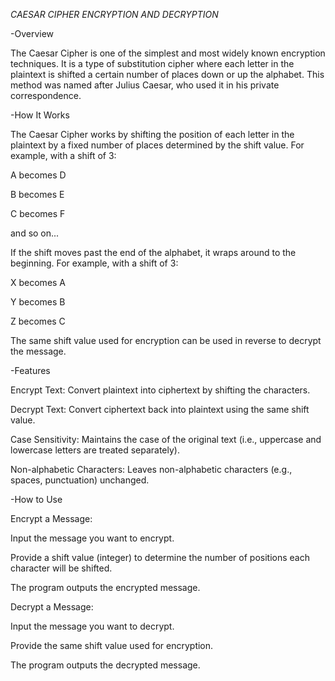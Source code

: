 *CAESAR CIPHER ENCRYPTION AND DECRYPTION*

-Overview

  The Caesar Cipher is one of the simplest and most widely known encryption techniques. It is a type of substitution cipher where each letter in the plaintext is shifted a certain number of places down or up the alphabet. This method was named after Julius Caesar, who used it in his private correspondence.

-How It Works

  The Caesar Cipher works by shifting the position of each letter in the plaintext by a fixed number of places determined by the shift value. For example, with a shift of 3:

  A becomes D

  B becomes E

  C becomes F

  and so on...

If the shift moves past the end of the alphabet, it wraps around to the beginning. For example, with a shift of 3:

  X becomes A

  Y becomes B

  Z becomes C

The same shift value used for encryption can be used in reverse to decrypt the message.

-Features

  Encrypt Text: Convert plaintext into ciphertext by shifting the characters.

  Decrypt Text: Convert ciphertext back into plaintext using the same shift value.

  Case Sensitivity: Maintains the case of the original text (i.e., uppercase and lowercase letters are treated separately).

  Non-alphabetic Characters: Leaves non-alphabetic characters (e.g., spaces, punctuation) unchanged.

-How to Use

Encrypt a Message:

  Input the message you want to encrypt.

  Provide a shift value (integer) to determine the number of positions each character will be shifted.

  The program outputs the encrypted message.

Decrypt a Message:

  Input the message you want to decrypt.

  Provide the same shift value used for encryption.

  The program outputs the decrypted message.
